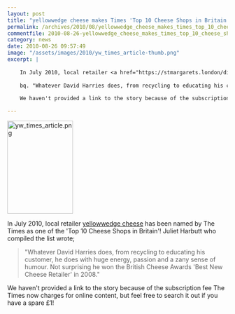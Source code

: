 ```yaml
---
layout: post
title: "yellowwedge cheese makes Times 'Top 10 Cheese Shops in Britain'"
permalink: /archives/2010/08/yellowwedge_cheese_makes_times_top_10_cheese_shops.html
commentfile: 2010-08-26-yellowwedge_cheese_makes_times_top_10_cheese_shops
category: news
date: 2010-08-26 09:57:49
image: "/assets/images/2010/yw_times_article-thumb.png"
excerpt: |
    
    In July 2010, local retailer <a href="https://stmargarets.london/directory/grocery/200711270904">yellowwedge cheese</a> has been named by The Times as one of the 'Top 10 Cheese Shops in Britain'! Juliet Harbutt who compiled the list wrote; 
    
    bq. "Whatever David Harries does, from recycling to educating his customer, he does with huge energy, passion and a zany sense of humour. Not surprising he won the British Cheese Awards 'Best New Cheese Retailer' in 2008."
    
    We haven't provided a link to the story because of the subscription fee The Times now charges for online content, but feel free to search it out if you have a spare &pound;1!

---
```


<a href="/assets/images/2010/yw_times_article.png"><img alt="yw_times_article.png" src="/assets/images/2010/yw_times_article-thumb.png" width="150" height="212" class="right" /></a>

In July 2010, local retailer [yellowwedge cheese](/directory/grocery/200711270904) has been named by The Times as one of the 'Top 10 Cheese Shops in Britain'! Juliet Harbutt who compiled the list wrote;

> "Whatever David Harries does, from recycling to educating his customer, he does with huge energy, passion and a zany sense of humour. Not surprising he won the British Cheese Awards 'Best New Cheese Retailer' in 2008."

We haven't provided a link to the story because of the subscription fee The Times now charges for online content, but feel free to search it out if you have a spare £1!

